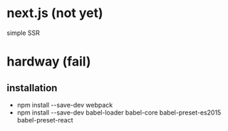 
# next.js (not yet)
simple SSR 


# hardway (fail)
## installation
* npm install --save-dev webpack
* npm install --save-dev babel-loader babel-core babel-preset-es2015 babel-preset-react